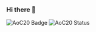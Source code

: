 ### Hi there 👋

![AoC20 Badge](https://img.shields.io/static/v1?label=Playing&message=Advent+of+Code+2020&labelColor=00cc00&color=0f0f23)
![AoC20 Status](https://img.shields.io/static/v1?label=Day&message=3&labelColor=00cc00&color=0f0f23)
